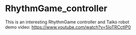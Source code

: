 # RhythmGame_controller
This is an interesting RhythmGame controller and Taiko robot   
demo video: https://www.youtube.com/watch?v=5IoTRCctIP0
